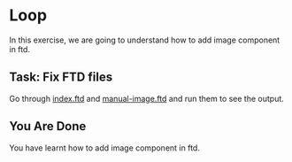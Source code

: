# Loop

In this exercise, we are going to understand how to add image component in ftd.

## Task: Fix FTD files

Go through [index.ftd](index.ftd) and [manual-image.ftd](manual-image.ftd) and 
run them to see the output.

## You Are Done

You have learnt how to add image component in ftd.
